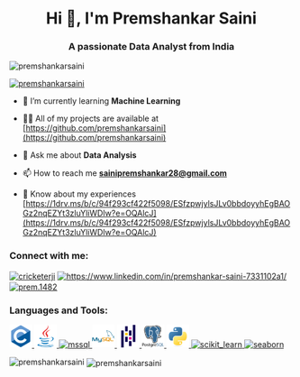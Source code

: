 <h1 align="center">Hi 👋, I'm Premshankar Saini</h1>
<h3 align="center">A passionate Data Analyst from India</h3>

<p align="left"> <img src="https://komarev.com/ghpvc/?username=premshankarsaini&label=Profile%20views&color=0e75b6&style=flat" alt="premshankarsaini" /> </p>

<p align="left"> <a href="https://github.com/ryo-ma/github-profile-trophy"><img src="https://github-profile-trophy.vercel.app/?username=premshankarsaini" alt="premshankarsaini" /></a> </p>

- 🌱 I’m currently learning **Machine Learning**

- 👨‍💻 All of my projects are available at [https://github.com/premshankarsaini](https://github.com/premshankarsaini)

- 💬 Ask me about **Data Analysis**

- 📫 How to reach me **sainipremshankar28@gmail.com**

- 📄 Know about my experiences [https://1drv.ms/b/c/94f293cf422f5098/ESfzpwjylsJLv0bbdoyyhEgBAOGz2nqEZYt3zluYliWDIw?e=OQAlcJ](https://1drv.ms/b/c/94f293cf422f5098/ESfzpwjylsJLv0bbdoyyhEgBAOGz2nqEZYt3zluYliWDIw?e=OQAlcJ)

<h3 align="left">Connect with me:</h3>
<p align="left">
<a href="https://twitter.com/cricketerji" target="blank"><img align="center" src="https://raw.githubusercontent.com/rahuldkjain/github-profile-readme-generator/master/src/images/icons/Social/twitter.svg" alt="cricketerji" height="30" width="40" /></a>
<a href="https://linkedin.com/in/https://www.linkedin.com/in/premshankar-saini-7331102a1/" target="blank"><img align="center" src="https://raw.githubusercontent.com/rahuldkjain/github-profile-readme-generator/master/src/images/icons/Social/linked-in-alt.svg" alt="https://www.linkedin.com/in/premshankar-saini-7331102a1/" height="30" width="40" /></a>
<a href="https://instagram.com/prem.1482" target="blank"><img align="center" src="https://raw.githubusercontent.com/rahuldkjain/github-profile-readme-generator/master/src/images/icons/Social/instagram.svg" alt="prem.1482" height="30" width="40" /></a>
</p>

<h3 align="left">Languages and Tools:</h3>
<p align="left"> <a href="https://www.cprogramming.com/" target="_blank" rel="noreferrer"> <img src="https://raw.githubusercontent.com/devicons/devicon/master/icons/c/c-original.svg" alt="c" width="40" height="40"/> </a> <a href="https://www.java.com" target="_blank" rel="noreferrer"> <img src="https://raw.githubusercontent.com/devicons/devicon/master/icons/java/java-original.svg" alt="java" width="40" height="40"/> </a> <a href="https://www.microsoft.com/en-us/sql-server" target="_blank" rel="noreferrer"> <img src="https://www.svgrepo.com/show/303229/microsoft-sql-server-logo.svg" alt="mssql" width="40" height="40"/> </a> <a href="https://www.mysql.com/" target="_blank" rel="noreferrer"> <img src="https://raw.githubusercontent.com/devicons/devicon/master/icons/mysql/mysql-original-wordmark.svg" alt="mysql" width="40" height="40"/> </a> <a href="https://pandas.pydata.org/" target="_blank" rel="noreferrer"> <img src="https://raw.githubusercontent.com/devicons/devicon/2ae2a900d2f041da66e950e4d48052658d850630/icons/pandas/pandas-original.svg" alt="pandas" width="40" height="40"/> </a> <a href="https://www.postgresql.org" target="_blank" rel="noreferrer"> <img src="https://raw.githubusercontent.com/devicons/devicon/master/icons/postgresql/postgresql-original-wordmark.svg" alt="postgresql" width="40" height="40"/> </a> <a href="https://www.python.org" target="_blank" rel="noreferrer"> <img src="https://raw.githubusercontent.com/devicons/devicon/master/icons/python/python-original.svg" alt="python" width="40" height="40"/> </a> <a href="https://scikit-learn.org/" target="_blank" rel="noreferrer"> <img src="https://upload.wikimedia.org/wikipedia/commons/0/05/Scikit_learn_logo_small.svg" alt="scikit_learn" width="40" height="40"/> </a> <a href="https://seaborn.pydata.org/" target="_blank" rel="noreferrer"> <img src="https://seaborn.pydata.org/_images/logo-mark-lightbg.svg" alt="seaborn" width="40" height="40"/> </a> </p>

<p><img align="left" src="https://github-readme-stats.vercel.app/api/top-langs?username=premshankarsaini&show_icons=true&locale=en&layout=compact" alt="premshankarsaini" /></p>

<p>&nbsp;<img align="center" src="https://github-readme-stats.vercel.app/api?username=premshankarsaini&show_icons=true&locale=en" alt="premshankarsaini" /></p>
